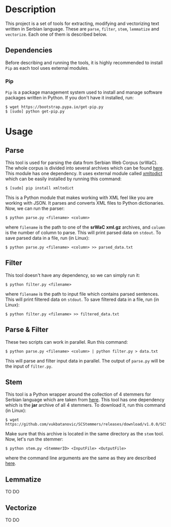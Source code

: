 # Description
This project is a set of tools for extracting, modifying and vectorizing text written in Serbian language.
These are `parse`, `filter`, `stem`, `lemmatize` and `vectorize`. Each one of them is described below.

## Dependencies
Before describing and running the tools, it is highly recommended to install `Pip` as each tool uses external modules. 
### Pip
`Pip` is a package management system used to install and manage software packages written in Python. If you don't have it installed, run:
    
    $ wget https://bootstrap.pypa.io/get-pip.py
    $ [sudo] python get-pip.py

# Usage

## Parse
This tool is used for parsing the data from Serbian Web Corpus (srWaC). The whole corpus is divided into several archives which can be found [here](https://www.clarin.si/repository/xmlui/handle/11356/1063).
This module has one dependency. It uses external module called [xmltodict](http://omz-software.com/pythonista/docs/ios/xmltodict.html) which can be easily installed by running this command:

	$ [sudo] pip install xmltodict
This is a Python module that makes working with XML feel like you are working with JSON. It parses and converts XML files to Python dictionaries.
Now, we can run the parser:

    $ python parse.py <filename> <column>
where `filename` is the path to one of the **srWaC** **xml.gz** archives, and `column` is the number of column to parse. This will print parsed data on `stdout`.
To save parsed data in a file, run (in Linux):

    $ python parse.py <filename> <column> >> parsed_data.txt
	
## Filter
This tool doesn't have any dependency, so we can simply run it:

	$ python filter.py <filename>
where `filename` is the path to input file which contains parsed sentences. This will print filtered data on `stdout`.
To save filtered data in a file, run (in Linux):

	$ python filter.py <filename> >> filtered_data.txt
	
## Parse & Filter
These two scripts can work in parallel. Run this command:

	$ python parse.py <filename> <column> | python filter.py > data.txt
	
This will parse and filter input data in parallel. The output of `parse.py` will be the input of `filter.py`.

## Stem
This tool is a Python wrapper around the collection of 4 stemmers for Serbian language which are taken from [here](https://github.com/vukbatanovic/SCStemmers).
This tool has one dependency which is the **jar** archive of all 4 stemmers. To download it, run this command (in Linux):

	$ wget https://github.com/vukbatanovic/SCStemmers/releases/download/v1.0.0/SCStemmers.jar
Make sure that this archive is located in the same directory as the `stem` tool.
Now, let's run the stemmer:

	$ python stem.py <StemmerID> <InputFile> <OutputFile>
where the command line arguments are the same as they are described [here](https://github.com/vukbatanovic/SCStemmers#command-line-interface).

## Lemmatize
TO DO

## Vectorize
TO DO
